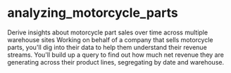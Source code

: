 # analyzing_motorcycle_parts
Derive insights about motorcycle part sales over time across multiple warehouse sites
Working on behalf of a company that sells motorcycle parts, you'll dig into their data to help them understand their revenue streams. You'll build up a query to find out how much net revenue they are generating across their product lines, segregating by date and warehouse.
